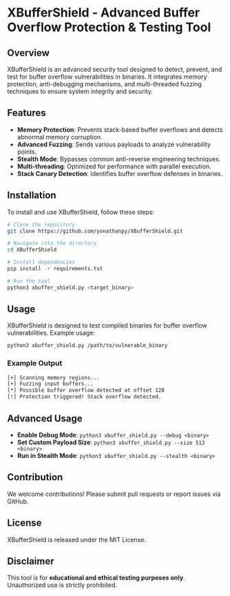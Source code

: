 # XBufferShield - Advanced Buffer Overflow Protection & Testing Tool

## Overview
XBufferShield is an advanced security tool designed to detect, prevent, and test for buffer overflow vulnerabilities in binaries. It integrates memory protection, anti-debugging mechanisms, and multi-threaded fuzzing techniques to ensure system integrity and security.

## Features
- **Memory Protection**: Prevents stack-based buffer overflows and detects abnormal memory corruption.
- **Advanced Fuzzing**: Sends various payloads to analyze vulnerability points.
- **Stealth Mode**: Bypasses common anti-reverse engineering techniques.
- **Multi-threading**: Optimized for performance with parallel execution.
- **Stack Canary Detection**: Identifies buffer overflow defenses in binaries.

## Installation
To install and use XBufferShield, follow these steps:

```bash
# Clone the repository
git clone https://github.com/yonathanpy/XBufferShield.git

# Navigate into the directory
cd XBufferShield

# Install dependencies
pip install -r requirements.txt

# Run the tool
python3 xbuffer_shield.py <target_binary>
```

## Usage
XBufferShield is designed to test compiled binaries for buffer overflow vulnerabilities. Example usage:

```bash
python3 xbuffer_shield.py /path/to/vulnerable_binary
```

### Example Output
```bash
[+] Scanning memory regions...
[+] Fuzzing input buffers...
[*] Possible buffer overflow detected at offset 128
[!] Protection triggered! Stack overflow detected.
```

## Advanced Usage
- **Enable Debug Mode**: `python3 xbuffer_shield.py --debug <binary>`
- **Set Custom Payload Size**: `python3 xbuffer_shield.py --size 512 <binary>`
- **Run in Stealth Mode**: `python3 xbuffer_shield.py --stealth <binary>`

## Contribution
We welcome contributions! Please submit pull requests or report issues via GitHub.

## License
XBufferShield is released under the MIT License.

## Disclaimer
This tool is for **educational and ethical testing purposes only**. Unauthorized use is strictly prohibited.

